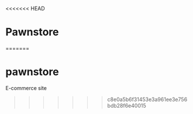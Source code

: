 <<<<<<< HEAD
# Pawnstore
=======
# pawnstore
E-commerce site
>>>>>>> c8e0a5b6f31453e3a961ee3e756bdb28f6e40015
